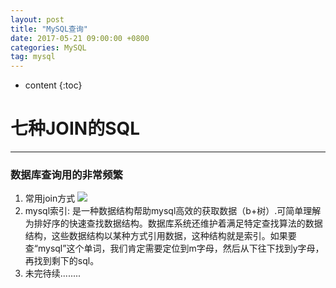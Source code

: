 ```yaml
---
layout: post
title: "MySQL查询"
date: 2017-05-21 09:00:00 +0800 
categories: MySQL
tag: mysql
---
```

* content
{:toc}

<!-- more -->

# 七种JOIN的SQL
----------------
### 数据库查询用的非常频繁
 
1.	常用join方式 ![](http://wenjies.github.io/img/msql/7-join.png)
2.	mysql索引: 是一种数据结构帮助mysql高效的获取数据（b+树）.可简单理解为排好序的快速查找数据结构。数据库系统还维护着满足特定查找算法的数据结构，这些数据结构以某种方式引用数据，这种结构就是索引。如果要查“mysql”这个单词，我们肯定需要定位到m字母，然后从下往下找到y字母，再找到剩下的sql。
3.	未完待续........
 
